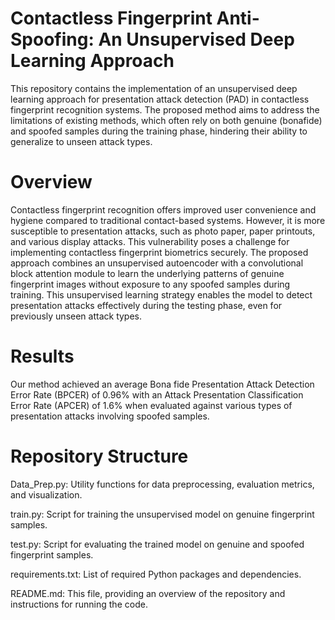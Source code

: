 # Contactless Fingerprint Anti-Spoofing: An Unsupervised Deep Learning Approach
This repository contains the implementation of an unsupervised deep learning approach for presentation attack detection (PAD) in contactless fingerprint recognition systems. The proposed method aims to address the limitations of existing methods, which often rely on both genuine (bonafide) and spoofed samples during the training phase, hindering their ability to generalize to unseen attack types.
# Overview
Contactless fingerprint recognition offers improved user convenience and hygiene compared to traditional contact-based systems. However, it is more susceptible to presentation attacks, such as photo paper, paper printouts, and various display attacks. This vulnerability poses a challenge for implementing contactless fingerprint biometrics securely.
The proposed approach combines an unsupervised autoencoder with a convolutional block attention module to learn the underlying patterns of genuine fingerprint images without exposure to any spoofed samples during training. This unsupervised learning strategy enables the model to detect presentation attacks effectively during the testing phase, even for previously unseen attack types.
# Results
Our method achieved an average Bona fide Presentation Attack Detection Error Rate (BPCER) of 0.96% with an Attack Presentation Classification Error Rate (APCER) of 1.6% when evaluated against various types of presentation attacks involving spoofed samples.
# Repository Structure
Data_Prep.py: Utility functions for data preprocessing, evaluation metrics, and visualization.

train.py: Script for training the unsupervised model on genuine fingerprint samples.

test.py: Script for evaluating the trained model on genuine and spoofed fingerprint samples.

requirements.txt: List of required Python packages and dependencies.

README.md: This file, providing an overview of the repository and instructions for running the code.

